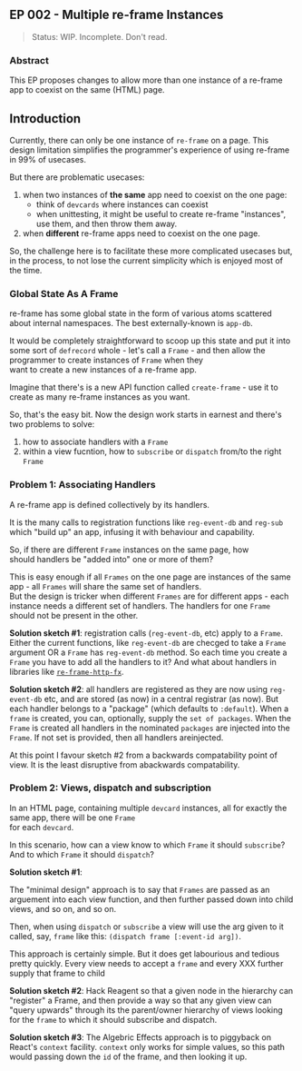 ## EP 002 - Multiple re-frame Instances  

> Status: WIP. Incomplete. Don't read.

### Abstract

This EP proposes changes to allow more than one instance 
of a re-frame app to coexist on the same (HTML) page.
 
## Introduction 

Currently, there can only be one instance of `re-frame` on a page.
This design limitation simplifies the programmer's
experience of using re-frame in 99% of usecases.

But there are problematic usecases: 
  1. when two instances of **the same** app need to coexist on the one page:
     - think of `devcards` where instances can coexist 
     - when unittesting, it might be useful to create re-frame "instances", 
       use them, and then throw them away.
  2. when **different** re-frame apps need to coexist on the one page. 

So, the challenge here is to facilitate these more complicated usecases 
but, in the process, to not lose the current simplicity which is
enjoyed most of the time. 

### Global State As A Frame

re-frame has some global state in the form of various atoms scattered 
about internal namespaces. The best externally-known is `app-db`. 

It would be completely straightforward to scoop up this state and 
put it into some sort of `defrecord` whole - let's call a `Frame` - and 
then allow the programmer to create instances of `Frame` when they  
want to create a new instances of a re-frame app.

Imagine that there's is a new API function 
called `create-frame` - use it to create as many re-frame instances
as you want.

So, that's the easy bit.  Now the design work starts in earnest and there's
two problems to solve:    
  1. how to associate handlers with a `Frame`  
  2. within a view fucntion, how to `subscribe`
     or `dispatch` from/to the right `Frame`

### Problem 1: Associating Handlers

A re-frame app is defined collectively by its handlers.

It is the many calls to registration functions like `reg-event-db` and `reg-sub` which 
"build up" an app, infusing it with behaviour and capability. 

So, if there are different `Frame` instances on the same page, how  
should handlers be "added into" one or more of them?

This is easy enough if all `Frames` on the one page 
are instances of the same app - all `Frames` will share 
the same set of handlers.  
But the design is tricker when different `Frames` are for different 
apps - each instance needs a different set of handlers. The handlers for one `Frame`
should not be present in the other.

**Solution sketch #1**: registration calls (`reg-event-db`, etc) 
apply to a `Frame`. Either the current functions, like `reg-event-db`
are checged to take a `Frame` argument OR a `Frame` has `reg-event-db`
method.  So each time you create a `Frame` you have to add all the 
handlers to it? And what about handlers in libraries 
like [`re-frame-http-fx`](https://github.com/Day8/re-frame-http-fx). 


**Solution sketch #2**: all handlers are registered as they are now 
using `reg-event-db` etc, and are
stored (as now) in a central registrar (as now). But each handler belongs to a 
"package" (which defaults to `:default`). When a `frame` is created, you 
can, optionally, supply the `set of packages`. When the `Frame` is created 
all handlers in the nominated `packages` are injected into the 
`Frame`. If not set is provided, then all handlers areinjected. 

At this point I favour sketch #2 from a backwards compatability 
point of view. It is the least disruptive from abackwards compatability.

### Problem 2: Views, dispatch and subscription 

In an HTML page, containing multiple `devcard` instances,
all for exactly the same app, there will be one `Frame`  
for each `devcard`.

In this scenario, how can a view know to which 
`Frame` it should `subscribe`? And to which `Frame` it should 
`dispatch`?

**Solution sketch #1**:

The "minimal design" approach is to say that 
`Frames` are passed as an arguement into 
each view function, and then further passed down into 
child views, and so on, and so on.

Then, when using `dispatch` or `subscribe` a view will 
use the arg given to it called, say, `frame` like this:
`(dispatch frame [:event-id arg])`.

This approach is certainly simple. But it does get labourious
and tedious pretty quickly. Every view needs to accept a `frame`
and every XXX further supply that frame to child 

**Solution sketch #2**: Hack Reagent so that a given node in 
the hierarchy can "register" a Frame, and then provide a 
way so that any given view can "query upwards" through its 
the parent/owner hierarchy of views 
looking for the `frame` to which it should subscribe and dispatch. 

**Solution sketch #3**: The Algebric Effects approach is to 
piggyback on React's `context` facility. `context` only works for simple values, so 
this path would passing down the `id` of the frame, and then 
looking it up.


